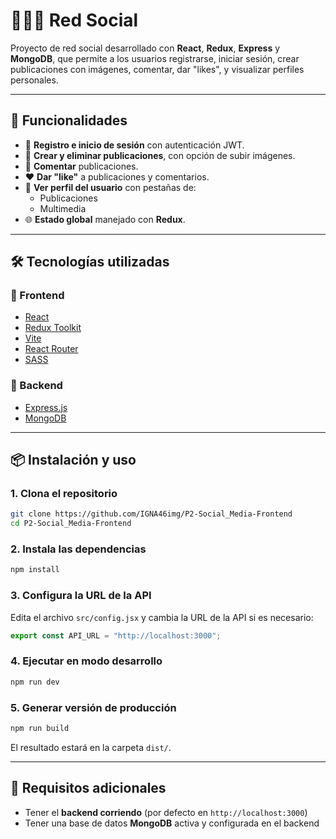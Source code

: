 # 🧑‍🤝‍🧑 Red Social

Proyecto de red social desarrollado con **React**, **Redux**, **Express** y **MongoDB**, que permite a los usuarios registrarse, iniciar sesión, crear publicaciones con imágenes, comentar, dar "likes", y visualizar perfiles personales.

---

## 🚀 Funcionalidades

- 🔐 **Registro e inicio de sesión** con autenticación JWT.
- 📝 **Crear y eliminar publicaciones**, con opción de subir imágenes.
- 💬 **Comentar** publicaciones.
- ❤️ **Dar "like"** a publicaciones y comentarios.
- 👤 **Ver perfil del usuario** con pestañas de:
  - Publicaciones
  - Multimedia
- 🌐 **Estado global** manejado con **Redux**.

---

## 🛠️ Tecnologías utilizadas

### 🔷 Frontend

- [React](https://reactjs.org/)
- [Redux Toolkit](https://redux-toolkit.js.org/)
- [Vite](https://vitejs.dev/)
- [React Router](https://reactrouter.com/)
- [SASS](https://sass-lang.com/)

### 🔶 Backend

- [Express.js](https://expressjs.com/)
- [MongoDB](https://www.mongodb.com/)

---

## 📦 Instalación y uso

### 1. Clona el repositorio

```bash
git clone https://github.com/IGNA46img/P2-Social_Media-Frontend
cd P2-Social_Media-Frontend
```

### 2. Instala las dependencias

```bash
npm install
```

### 3. Configura la URL de la API

Edita el archivo `src/config.jsx` y cambia la URL de la API si es necesario:

```js
export const API_URL = "http://localhost:3000";
```

### 4. Ejecutar en modo desarrollo

```bash
npm run dev
```

### 5. Generar versión de producción

```bash
npm run build
```

El resultado estará en la carpeta `dist/`.

---

## 🔧 Requisitos adicionales

- Tener el **backend corriendo** (por defecto en `http://localhost:3000`)
- Tener una base de datos **MongoDB** activa y configurada en el backend
